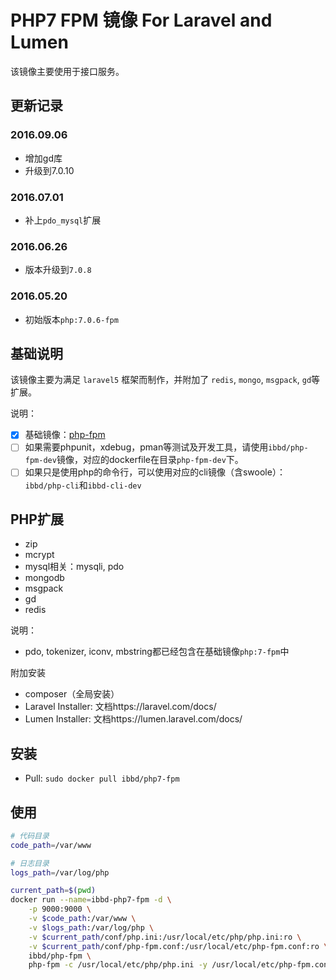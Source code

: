 # PHP7 FPM 镜像 For Laravel and Lumen

该镜像主要使用于接口服务。


## 更新记录

### 2016.09.06

- 增加gd库
- 升级到7.0.10

### 2016.07.01

- 补上`pdo_mysql`扩展

### 2016.06.26

- 版本升级到`7.0.8`

### 2016.05.20

- 初始版本`php:7.0.6-fpm`

## 基础说明

该镜像主要为满足 `laravel5` 框架而制作，并附加了 `redis`, `mongo`, `msgpack`, `gd`等扩展。

说明：

- [x] 基础镜像：[php-fpm](https://hub.docker.com/_/php)
- [ ] 如果需要phpunit，xdebug，pman等测试及开发工具，请使用`ibbd/php-fpm-dev`镜像，对应的dockerfile在目录`php-fpm-dev`下。
- [ ] 如果只是使用php的命令行，可以使用对应的cli镜像（含swoole）：`ibbd/php-cli`和`ibbd-cli-dev`

## PHP扩展 

- zip
- mcrypt
- mysql相关：mysqli, pdo
- mongodb
- msgpack 
- gd
- redis

说明：

- pdo, tokenizer, iconv, mbstring都已经包含在基础镜像`php:7-fpm`中

附加安装

- composer（全局安装）
- Laravel Installer: 文档https://laravel.com/docs/
- Lumen Installer: 文档https://lumen.laravel.com/docs/

## 安装 

- Pull: `sudo docker pull ibbd/php7-fpm`

## 使用

```sh
# 代码目录
code_path=/var/www

# 日志目录
logs_path=/var/log/php

current_path=$(pwd)
docker run --name=ibbd-php7-fpm -d \
    -p 9000:9000 \
    -v $code_path:/var/www \
    -v $logs_path:/var/log/php \
    -v $current_path/conf/php.ini:/usr/local/etc/php/php.ini:ro \
    -v $current_path/conf/php-fpm.conf:/usr/local/etc/php-fpm.conf:ro \
    ibbd/php-fpm \
    php-fpm -c /usr/local/etc/php/php.ini -y /usr/local/etc/php-fpm.conf
```


